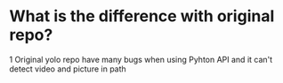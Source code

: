 # What is the difference with original repo?

1 Original yolo repo have many bugs when using Pyhton API and it can't detect video and picture in path

